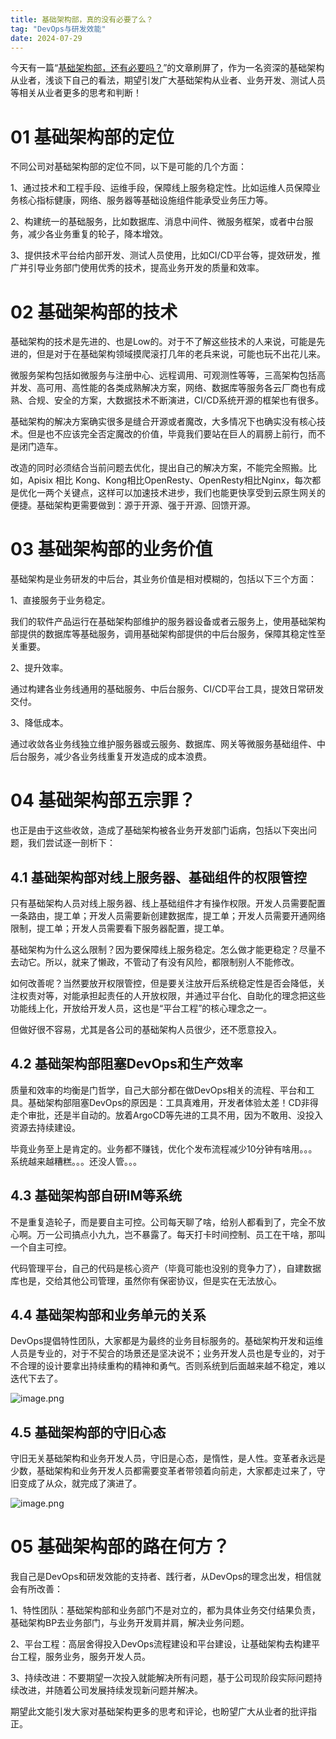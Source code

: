 ```yaml
---
title: 基础架构部，真的没有必要了么？
tag: "DevOps与研发效能"
date: 2024-07-29
---
```


今天有一篇“[基础架构部，还有必要吗？](https://mp.weixin.qq.com/s/yalmoDbY75_Pz9PCzpjiPQ)”的文章刷屏了，作为一名资深的基础架构从业者，浅谈下自己的看法，期望引发广大基础架构从业者、业务开发、测试人员等相关从业者更多的思考和判断！

# 01 基础架构部的定位

不同公司对基础架构部的定位不同，以下是可能的几个方面：

1、通过技术和工程手段、运维手段，保障线上服务稳定性。比如运维人员保障业务核心指标健康，网络、服务器等基础设施组件能承受业务压力等。

2、构建统一的基础服务，比如数据库、消息中间件、微服务框架，或者中台服务，减少各业务重复的轮子，降本增效。

3、提供技术平台给内部开发、测试人员使用，比如CI/CD平台等，提效研发，推广并引导业务部门使用优秀的技术，提高业务开发的质量和效率。

# 02 基础架构部的技术

基础架构的技术是先进的、也是Low的。对于不了解这些技术的人来说，可能是先进的，但是对于在基础架构领域摸爬滚打几年的老兵来说，可能也玩不出花儿来。

微服务架构包括如微服务与注册中心、远程调用、可观测性等等，三高架构包括高并发、高可用、高性能的各类成熟解决方案，网络、数据库等服务各云厂商也有成熟、合规、安全的方案，大数据技术不断演进，CI/CD系统开源的框架也有很多。

基础架构的解决方案确实很多是缝合开源或者魔改，大多情况下也确实没有核心技术。但是也不应该完全否定魔改的价值，毕竟我们要站在巨人的肩膀上前行，而不是闭门造车。

改造的同时必须结合当前问题去优化，提出自己的解决方案，不能完全照搬。比如，Apisix 相比 Kong、Kong相比OpenResty、OpenResty相比Nginx，每次都是优化一两个关键点，这样可以加速技术进步，我们也能更快享受到云原生网关的便捷。基础架构更需要做到：源于开源、强于开源、回馈开源。

# 03 基础架构部的业务价值

基础架构是业务研发的中后台，其业务价值是相对模糊的，包括以下三个方面：

1、直接服务于业务稳定。

我们的软件产品运行在基础架构部维护的服务器设备或者云服务上，使用基础架构部提供的数据库等基础服务，调用基础架构部提供的中后台服务，保障其稳定性至关重要。

2、提升效率。

通过构建各业务线通用的基础服务、中后台服务、CI/CD平台工具，提效日常研发交付。

3、降低成本。

通过收敛各业务线独立维护服务器或云服务、数据库、网关等微服务基础组件、中后台服务，减少各业务线重复开发造成的成本浪费。

# 04 基础架构部五宗罪？

也正是由于这些收敛，造成了基础架构被各业务开发部门诟病，包括以下突出问题，我们尝试逐一剖析下：

## 4.1 基础架构部对线上服务器、基础组件的权限管控

只有基础架构人员对线上服务器、线上基础组件才有操作权限。开发人员需要配置一条路由，提工单；开发人员需要新创建数据库，提工单；开发人员需要开通网络限制，提工单；开发人员需要看下服务器配置，提工单。

基础架构为什么这么限制？因为要保障线上服务稳定。怎么做才能更稳定？尽量不去动它。所以，就来了懒政，不管动了有没有风险，都限制别人不能修改。

如何改善呢？当然要放开权限管控，但是要关注放开后系统稳定性是否会降低，关注权责对等，对能承担起责任的人开放权限，并通过平台化、自助化的理念把这些功能线上化，开放给开发人员，这也是“平台工程”的核心理念之一。

但做好很不容易，尤其是各公司的基础架构人员很少，还不愿意投入。

## 4.2 基础架构部阻塞DevOps和生产效率

质量和效率的均衡是门哲学，自己大部分都在做DevOps相关的流程、平台和工具。基础架构部阻塞DevOps的原因是：工具真难用，开发者体验太差！CD非得走个审批，还是半自动的。放着ArgoCD等先进的工具不用，因为不敢用、没投入资源去持续建设。

毕竟业务至上是肯定的。业务都不赚钱，优化个发布流程减少10分钟有啥用。。。系统越来越糟糕。。。还没人管。。。

## 4.3 基础架构部自研IM等系统

不是重复造轮子，而是要自主可控。公司每天聊了啥，给别人都看到了，完全不放心啊。万一公司搞点小九九，岂不暴露了。每天打卡时间控制、员工在干啥，那叫一个自主可控。

代码管理平台，自己的代码是核心资产（毕竟可能也没别的竞争力了），自建数据库也是，交给其他公司管理，虽然你有保密协议，但是实在无法放心。

## 4.4 基础架构部和业务单元的关系

DevOps提倡特性团队，大家都是为最终的业务目标服务的。基础架构开发和运维人员是专业的，对于不契合的场景还是坚决说不；业务开发人员也是专业的，对于不合理的设计要拿出持续重构的精神和勇气。否则系统到后面越来越不稳定，难以迭代下去了。

![image.png](https://alidocs.oss-cn-zhangjiakou.aliyuncs.com/res/5VLqXQN6Kp6wOX19/img/4d7c2f97-ace0-447d-90bc-e91c2ad7e973.png)

## 4.5 基础架构部的守旧心态

守旧无关基础架构和业务开发人员，守旧是心态，是惰性，是人性。变革者永远是少数，基础架构和业务开发人员都需要变革者带领着向前走，大家都走过来了，守旧变成了从众，就完成了演进了。

![image.png](https://alidocs.oss-cn-zhangjiakou.aliyuncs.com/res/5VLqXQN6Kp6wOX19/img/1072c025-1829-4229-9be3-5213ad3f7e49.png)

# 05 基础架构部的路在何方？

我自己是DevOps和研发效能的支持者、践行者，从DevOps的理念出发，相信就会有所改善：

1、特性团队：基础架构部和业务部门不是对立的，都为具体业务交付结果负责，基础架构BP去业务部门，与业务开发肩并肩，解决业务问题。

2、平台工程：高层舍得投入DevOps流程建设和平台建设，让基础架构去构建平台工程，服务业务，服务开发人员。

3、持续改进：不要期望一次投入就能解决所有问题，基于公司现阶段实际问题持续改进，并随着公司发展持续发现新问题并解决。

期望此文能引发大家对基础架构更多的思考和评论，也盼望广大从业者的批评指正。